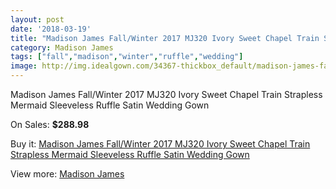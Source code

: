 ```yaml
---
layout: post
date: '2018-03-19'
title: "Madison James Fall/Winter 2017 MJ320 Ivory Sweet Chapel Train Strapless Mermaid Sleeveless Ruffle Satin Wedding Gown"
category: Madison James
tags: ["fall","madison","winter","ruffle","wedding"]
image: http://img.idealgown.com/34367-thickbox_default/madison-james-fall-winter-2017-mj320-ivory-sweet-chapel-train-strapless-mermaid-sleeveless-ruffle-satin-wedding-gown.jpg
---
```

Madison James Fall/Winter 2017 MJ320 Ivory Sweet Chapel Train Strapless Mermaid Sleeveless Ruffle Satin Wedding Gown

On Sales: **$288.98**
<a href="https://www.idealgown.com/en/madison-james/12022-madison-james-fall-winter-2017-mj320-ivory-sweet-chapel-train-strapless-mermaid-sleeveless-ruffle-satin-wedding-gown.html"><amp-img layout="responsive" width="600" height="600" src="//img.idealgown.com/34367-thickbox_default/madison-james-fall-winter-2017-mj320-ivory-sweet-chapel-train-strapless-mermaid-sleeveless-ruffle-satin-wedding-gown.jpg" alt="Madison James Fall/Winter 2017 MJ320 Ivory Sweet Chapel Train Strapless Mermaid Sleeveless Ruffle Satin Wedding Gown 0" /></a>
<a href="https://www.idealgown.com/en/madison-james/12022-madison-james-fall-winter-2017-mj320-ivory-sweet-chapel-train-strapless-mermaid-sleeveless-ruffle-satin-wedding-gown.html"><amp-img layout="responsive" width="600" height="600" src="//img.idealgown.com/34371-thickbox_default/madison-james-fall-winter-2017-mj320-ivory-sweet-chapel-train-strapless-mermaid-sleeveless-ruffle-satin-wedding-gown.jpg" alt="Madison James Fall/Winter 2017 MJ320 Ivory Sweet Chapel Train Strapless Mermaid Sleeveless Ruffle Satin Wedding Gown 1" /></a>
<a href="https://www.idealgown.com/en/madison-james/12022-madison-james-fall-winter-2017-mj320-ivory-sweet-chapel-train-strapless-mermaid-sleeveless-ruffle-satin-wedding-gown.html"><amp-img layout="responsive" width="600" height="600" src="//img.idealgown.com/34370-thickbox_default/madison-james-fall-winter-2017-mj320-ivory-sweet-chapel-train-strapless-mermaid-sleeveless-ruffle-satin-wedding-gown.jpg" alt="Madison James Fall/Winter 2017 MJ320 Ivory Sweet Chapel Train Strapless Mermaid Sleeveless Ruffle Satin Wedding Gown 2" /></a>
<a href="https://www.idealgown.com/en/madison-james/12022-madison-james-fall-winter-2017-mj320-ivory-sweet-chapel-train-strapless-mermaid-sleeveless-ruffle-satin-wedding-gown.html"><amp-img layout="responsive" width="600" height="600" src="//img.idealgown.com/34369-thickbox_default/madison-james-fall-winter-2017-mj320-ivory-sweet-chapel-train-strapless-mermaid-sleeveless-ruffle-satin-wedding-gown.jpg" alt="Madison James Fall/Winter 2017 MJ320 Ivory Sweet Chapel Train Strapless Mermaid Sleeveless Ruffle Satin Wedding Gown 3" /></a>
<a href="https://www.idealgown.com/en/madison-james/12022-madison-james-fall-winter-2017-mj320-ivory-sweet-chapel-train-strapless-mermaid-sleeveless-ruffle-satin-wedding-gown.html"><amp-img layout="responsive" width="600" height="600" src="//img.idealgown.com/34368-thickbox_default/madison-james-fall-winter-2017-mj320-ivory-sweet-chapel-train-strapless-mermaid-sleeveless-ruffle-satin-wedding-gown.jpg" alt="Madison James Fall/Winter 2017 MJ320 Ivory Sweet Chapel Train Strapless Mermaid Sleeveless Ruffle Satin Wedding Gown 4" /></a>

Buy it: [Madison James Fall/Winter 2017 MJ320 Ivory Sweet Chapel Train Strapless Mermaid Sleeveless Ruffle Satin Wedding Gown](https://www.idealgown.com/en/madison-james/12022-madison-james-fall-winter-2017-mj320-ivory-sweet-chapel-train-strapless-mermaid-sleeveless-ruffle-satin-wedding-gown.html "Madison James Fall/Winter 2017 MJ320 Ivory Sweet Chapel Train Strapless Mermaid Sleeveless Ruffle Satin Wedding Gown")

View more: [Madison James](https://www.idealgown.com/en/159-madison-james "Madison James")